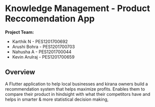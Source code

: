 # Knowledge Management - Product Reccomendation App

**Project Team:**
- Karthik N - PES1201700692
- Arushi Bohra - PES1201700703
- Nahusha A - PES1201700044
- Kevin Arulraj - PES1201700659

## Overview
A Flutter application to help local businesses and kirana owners build a recommendation system that helps maximize profits. Enables them to compare their product in hindsight with what their competitors have and helps in smarter & more statistical decision making,
